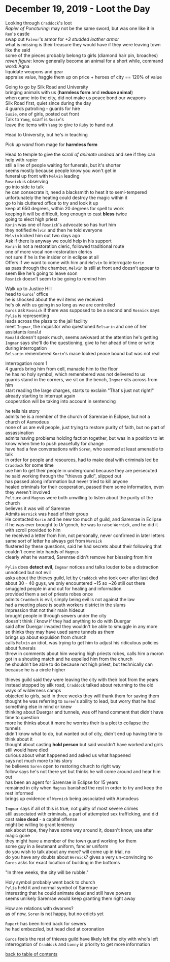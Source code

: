 # December 19, 2019 - Loot the Day

Looking through `Craddock`'s loot  
_Rapier of Puncturing_: may not be the same sword, but was one like it in `Ren`'s castle  
swap out `Faleor`'s armor for _+3 studded leather armor_  
what is missing is their treasure they would have if they were leaving town like the said  
some of the pieces probably belong to girls (diamond hair pin, broaches)  
_raven figure_: know generally become an animal for a short while, command word: Agna  
liquidate weapons and gear  
appraise value, haggle them up on price + heroes of city == 120% of value  

Going to go by Silk Road and University  
bringing animals with us (**harmless form** and **reduce animal**)  
when came into the city, did not make us peace bond our weapons  
Silk Road first, quiet since during the day  
4 guards patrolling - guards for hire  
`Susie`, one of girls, posted out front  
Talk to `Yang`, scarf is `Susie`'s  
leave the items with `Yang` to give to `Ruby` to hand out  

Head to University, but he's in teaching  

Pick up _wand_ from mage for **harmless form**  

Head to temple to give the _scroll of animate undead_ and see if they can help with rapier  
still a line of people waiting for funerals, but it's shorter  
seems mostly because people know you won't get in  
funeral up front with `Melvin` leading  
`Rosnick` is observing  
go into side to talk  
he can consecrate it, need a blacksmith to heat it to semi-tempered  
unfortunately the heating could destroy the magic within it  
go to his cluttered office to try and look it up  
keep at 650 degrees, within 20 degrees for spell to work  
keeping it will be difficult, long enough to cast **bless** twice  
going to elect high priest  
`Korin` was one of `Rosnick`'s advocate so has hurt him  
they notified `Melvin` and then he told everyone  
`Melvin` kicked him out two days ago  
Ask if there is anyway we could help in his support  
`Korin` is not a restoration cleric, followed traditional route  
one of more vocal non-restoration clerics  
not sure if he is the insider or in eclipse at all  
Offers if we want to come with him and `Melvin` to interrogate `Korin`  
as pass through the chamber, `Melvin` is still at front and doesn't appear to seem like he's going to leave soon  
`Rosnick` doesn't seem to be going to remind him  

Walk up to Justice Hill  
head to `Guros`' office  
he is shocked about the evil items we received  
he's ok with us going in so long as we are controlled  
`Guros` ask `Rosnick` if there was supposed to be a second and `Rosnick` says `Pylia` is representing  
leads across the plaza to the jail facility  
meet `Ingmar`, the inquisitor who questioned `Belsarin` and one of her assistants `Ronald`  
`Ronald` doesn't speak much, seems awkward at the attention he's getting  
`Ingmar` says she'll do the questioning, give to her ahead of time or write during interrogation  
`Belsarin` remembered `Korin`'s mace looked peace bound but was not real  

Interrogation room 1  
4 guards bring him from cell, manacle him to the floor  
he has no holy symbol, which remembered was not delivered to us  
guards stand in the corners, we sit on the bench, `Ingmar` sits across from him  
start reading the large charges, starts to exclaim "That's just not right!"  
already starting to interrupt again  
cooperation will be taking into account in sentencing  

he tells his story  
admits he is a member of the church of Sarenrae in Eclipse, but not a church of Asmodeus  
none of us are evil people, just trying to restore purity of faith, but no part of assassination  
admits having problems holding faction together, but was in a position to let know when time to push peacefully for change  
have had a few conversations with `Soren`, who seemed at least amenable to talk  
in order for people and resources, had to make deal with criminals led be `Craddock` for some time  
use him to get their people in underground because they are persecuted  
he said working through the "thieves guild", slipped out  
has passed along information but never tried to kill anyone  
healed criminals for their cooperation, passed them some information, even they weren't involved  
`Pelture` and `Magnus` were both unwilling to listen about the purity of the church  
believes it was will of Sarenrae  
Admits `Wernick` was head of their group  
He contacted `Korin` and he new too much of guild, and Sarenrae in Eclipse  
if he was ever brought to Ur'gench, he was to raise `Wernick`, and he did it with scroll provided to him  
he received a letter from him, not personally, never confirmed in later letters  
same sort of letter he always got from `Wernick`  
flustered by these questions, said he had secrets about their following that couldn't come into hands of `Magnus`  
clearly what he wanted, Sarenrae didn't remove her blessing from him  

`Pylia` does **detect evil**, `Ingmar` notices and talks louder to be a distraction  
unnoticed but not evil  
asks about the thieves guild, let by `Craddock` who took over after last died  
about 30 - 40 guys, we only encountered ~15 so ~26 still out there  
smuggled people in and out for healing and information  
provided them a set of priests robes once  
admits `Craddock` is evil, simply being evil is not against the law  
had a meeting place is south workers district in the slums  
impression that not their main hideout  
brought people in through sewers under the city  
doesn't think / know if they had anything to do with Duergar  
said after Duergar invaded they wouldn't be able to smuggle in any more  
so thinks they may have used same tunnels as them  
brings up about expulsion from church  
calls `Melvin` an idiot, was trying to get him to adjust his ridiculous policies about funerals  
threw in comments about him wearing high priests robes, calls him a moron  
got in a shouting match and he expelled him from the church  
he shouldn't be able to do because not high priest, but technically can because he is a circle higher  

thieves guild said they were leaving the city with their loot from the years  
instead stopped by silk road, `Craddock` talked about returning to the old ways of wilderness camps  
objected to girls, said in three weeks they will thank them for saving them  
thought he was referring to `Soren`'s ability to lead, but worry that he had something else in mind or knew  
thinking about Duergar and tunnels, was off hand comment that didn't have time to question  
more he thinks about it more he worries their is a plot to collapse the tunnels  
didn't know what to do, but wanted out of city, didn't end up having time to think about it  
thought about casting **hold person** but said wouldn't have worked and girls still would have died  
curious about what happened and asked us what happened  
says not much more to his story  
he believes `Soren` open to restoring church to right way  
follow says he's not there yet but thinks he will come around and hear him out  
has been an agent for Sarenrae in Eclipse for 15 years  
remained in city when `Magnus` banished the rest in order to try and keep the rest informed  
brings up evidence of `Wernick` being associated with Asmodeus  

`Ingmar` says if all of this is true, not guilty of most severe crimes  
still associated with criminals, a part of attempted sex trafficking, and did cast **raise dead** - a capital offense  
might be willing to grant leniency  
ask about tape, they have some way around it, doesn't know, use after magic gone  
they might have a member of the town guard working for them  
some guy in a lieutenant uniform, fancier uniform  
do you wish to talk about any more? will come up in trial, no  
do you have any doubts about `Wernick`? gives a very un-convincing no  
`Guros` asks for exact location of building in the bottoms  

"In three weeks, the city will be rubble."  

Holy symbol probably went back to church  
`Pylia` held it and normal symbol of Sarenrae  
interesting that he could animate dead and still have powers  
seems unlikely Sarenrae would keep granting them right away  

How are relations with dwarves?  
as of now, `Soren` is not happy, but no edicts yet  

`Rupert` has been hired back for sewers  
he had embezzled, but head died at coronation  

`Guros` feels the rest of thieves guild have likely left the city with who's left  
interrogation of `Craddock` and `Lonny` is priority to get more information  

[back to table of contents](/sessions/README.md)
